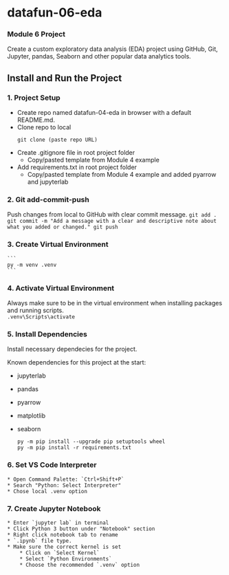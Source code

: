 # datafun-06-eda
### Module 6 Project  
Create a custom exploratory data analysis (EDA) project using GitHub, Git, Jupyter, pandas, Seaborn and other popular data analytics tools.

## Install and Run the Project
### 1. Project Setup  
- Create repo named datafun-04-eda in browser with a default README.md.  
- Clone repo to local  
    ```
    git clone (paste repo URL)
    ```  
- Create .gitignore file in root project folder  
    * Copy/pasted template from Module 4 example  
- Add requirements.txt in root project folder  
    * Copy/pasted template from Module 4 example and added pyarrow and jupyterlab  

### 2. Git add-commit-push  
Push changes from local to GitHub with clear commit message.
    ```
    git add .
    git commit -m "Add a message with a clear and descriptive note about what you added or changed."
    git push
    ```

### 3. Create Virtual Environment  
    ```
    py -m venv .venv
    ```

### 4. Activate Virtual Environment  
Always make sure to be in the virtual environment when installing packages and running scripts.  
    ```
    .venv\Scripts\activate
    ``` 

### 5. Install Dependencies  
Install necessary dependecies for the project.  

Known dependencies for this project at the start:
* jupyterlab
* pandas
* pyarrow
* matplotlib
* seaborn

    ```
    py -m pip install --upgrade pip setuptools wheel
    py -m pip install -r requirements.txt
    ```

### 6. Set VS Code Interpreter
    * Open Command Palette: `Ctrl+Shift+P`
    * Search "Python: Select Interpreter"
    * Chose local .venv option

### 7. Create Jupyter Notebook
    * Enter `jupyter lab` in terminal
    * Click Python 3 button under "Notebook" section
    * Right click notebook tab to rename
    * `.ipynb` file type.
    * Make sure the correct kernel is set
        * Click on `Select Kernel`
        * Select `Python Environments`
        * Choose the recommended `.venv` option